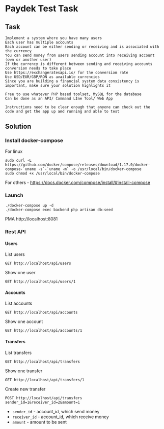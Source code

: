# Paydek Test Task

## Task 
```
Implement a system where you have many users
Each user has multiple accounts
Each account can be either sending or receiving and is associated with the currency
You can send money from users sending account into receiving account (own or another user)
If the currency is different between sending and receiving accounts conversion needs to take place
Use https://exchangeratesapi.io/ for the conversion rate
Use USD/EUR/GBP/RON as available currencies
Since you are building a financial system data consistency is important, make sure your solution highlights it

Free to use whatever PHP based toolset, MySQL for the database
Can be done as an API/ Command LIne Tool/ Web App

Instructions need to be clear enough that anyone can check out the code and get the app up and running and able to test 
```
## Solution

### Install docker-compose

For linux
```
sudo curl -L https://github.com/docker/compose/releases/download/1.17.0/docker-compose-`uname -s`-`uname -m` -o /usr/local/bin/docker-compose
sudo chmod +x /usr/local/bin/docker-compose
```

For others - https://docs.docker.com/compose/install/#install-compose


### Launch 
```
./docker-compose up -d
./docker-compose exec backend php artisan db:seed
```

PMA http://localhost:8081

### Rest API

#### Users

List users
```
GET http://localhost/api/users 
```

Show one user
```
GET http://localhost/api/users/1
```

#### Accounts

List accounts
```
GET http://localhost/api/accounts
```

Show one account
```
GET http://localhost/api/accounts/1
```

#### Transfers

List transfers
```
GET http://localhost/api/transfers
```

Show one transfer
```
GET http://localhost/api/transfers/1
```

Create new transfer
```
POST http://localhost/api/transfers
sender_id=1&receiver_id=2&amount=1
```
- `sender_id` - account_id, which send money
- `receiver_id` - account_id, which receive money 
- `amount` - amount to be sent



